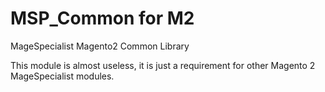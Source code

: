 # MSP_Common for M2
MageSpecialist Magento2 Common Library

This module is almost useless, it is just a requirement for other Magento 2 MageSpecialist modules.
